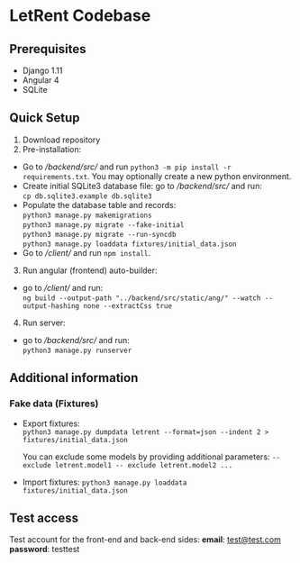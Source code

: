 # LetRent Codebase

## Prerequisites
- Django 1.11
- Angular 4
- SQLite

## Quick Setup
1) Download repository
2) Pre-installation:
- Go to */backend/src/* and run `python3 -m pip install -r requirements.txt`. You may optionally create a new python environment.
- Create initial SQLite3 database file: go to */backend/src/* and run:  
    `cp db.sqlite3.example db.sqlite3`
- Populate the database table and records:  
  `python3 manage.py makemigrations`  
  `python3 manage.py migrate --fake-initial`  
  `python3 manage.py migrate --run-syncdb`  
  `python3 manage.py loaddata fixtures/initial_data.json` 
- Go to */client/* and run `npm install`.  
3) Run angular (frontend) auto-builder:
- go to */client/* and run:  
`ng build --output-path "../backend/src/static/ang/" --watch --output-hashing none --extractCss true`
4) Run server:
- go to */backend/src/* and run:  
`python3 manage.py runserver`

## Additional information
### Fake data (Fixtures)
- Export fixtures:  
`python3 manage.py dumpdata letrent --format=json --indent 2 > fixtures/initial_data.json`  

  You can exclude some models by providing additional parameters: `--exclude letrent.model1 -- exclude letrent.model2 ...` 
- Import fixtures:
`python3 manage.py loaddata fixtures/initial_data.json`

## Test access
Test account for the front-end and back-end sides:
**email**: test@test.com
**password**: testtest
